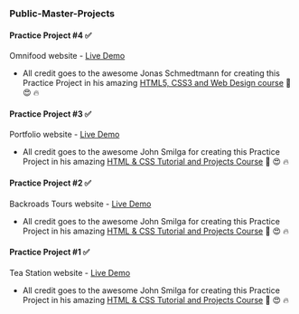 ### Public-Master-Projects

#### Practice Project #4 ✅

Omnifood website - [Live Demo](https://omnifood-webdevprc.netlify.app/)

- All credit goes to the awesome Jonas Schmedtmann for creating this Practice Project in his amazing [HTML5, CSS3 and Web Design course](https://www.udemy.com/course/design-and-develop-a-killer-website-with-html5-and-css3/) 🙏 😍 🔥

#### Practice Project #3 ✅

Portfolio website - [Live Demo](https://portfolio-prcwebdev.netlify.app/)

- All credit goes to the awesome John Smilga for creating this Practice Project in his amazing [HTML & CSS Tutorial and Projects Course](https://www.udemy.com/course/in-depth-html-css-course-build-responsive-websites/) 🙏 😍 🔥

#### Practice Project #2 ✅

Backroads Tours website - [Live Demo](https://backroads-tours-prcwebdev.netlify.app/)

- All credit goes to the awesome John Smilga for creating this Practice Project in his amazing [HTML & CSS Tutorial and Projects Course](https://www.udemy.com/course/in-depth-html-css-course-build-responsive-websites/) 🙏 😍 🔥

#### Practice Project #1 ✅

Tea Station website - [Live Demo](https://tea-station-prcwebdev.netlify.app/)

- All credit goes to the awesome John Smilga for creating this Practice Project in his amazing [HTML & CSS Tutorial and Projects Course](https://www.udemy.com/course/in-depth-html-css-course-build-responsive-websites/) 🙏 😍 🔥
